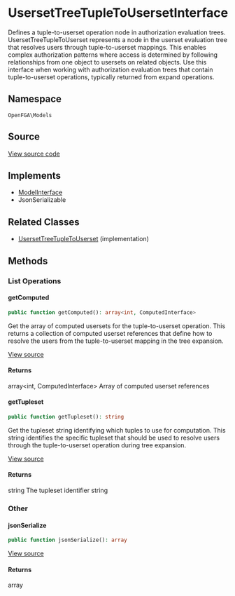 # UsersetTreeTupleToUsersetInterface

Defines a tuple-to-userset operation node in authorization evaluation trees. UsersetTreeTupleToUserset represents a node in the userset evaluation tree that resolves users through tuple-to-userset mappings. This enables complex authorization patterns where access is determined by following relationships from one object to usersets on related objects. Use this interface when working with authorization evaluation trees that contain tuple-to-userset operations, typically returned from expand operations.

## Namespace
`OpenFGA\Models`

## Source
[View source code](https://github.com/evansims/openfga-php/blob/main/src/Models/UsersetTreeTupleToUsersetInterface.php)

## Implements
* [ModelInterface](ModelInterface.md)
* JsonSerializable

## Related Classes
* [UsersetTreeTupleToUserset](Models/UsersetTreeTupleToUserset.md) (implementation)



## Methods

                                                            
### List Operations
#### getComputed


```php
public function getComputed(): array<int, ComputedInterface>
```

Get the array of computed usersets for the tuple-to-userset operation. This returns a collection of computed userset references that define how to resolve the users from the tuple-to-userset mapping in the tree expansion.

[View source](https://github.com/evansims/openfga-php/blob/main/src/Models/UsersetTreeTupleToUsersetInterface.php#L30)


#### Returns
array&lt;int, ComputedInterface&gt;
 Array of computed userset references

#### getTupleset


```php
public function getTupleset(): string
```

Get the tupleset string identifying which tuples to use for computation. This string identifies the specific tupleset that should be used to resolve users through the tuple-to-userset operation during tree expansion.

[View source](https://github.com/evansims/openfga-php/blob/main/src/Models/UsersetTreeTupleToUsersetInterface.php#L40)


#### Returns
string
 The tupleset identifier string

### Other
#### jsonSerialize


```php
public function jsonSerialize(): array
```


[View source](https://github.com/evansims/openfga-php/blob/main/src/Models/UsersetTreeTupleToUsersetInterface.php#L46)


#### Returns
array


